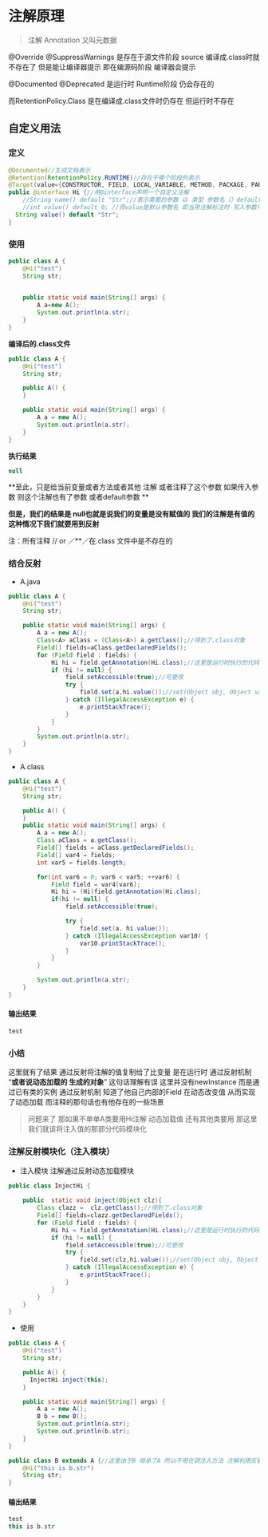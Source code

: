 # 注解原理

> 注解 Annotation 又叫元数据



@Override @SuppressWarnings 是存在于源文件阶段 source 编译成.class时就不存在了 但是能让编译器提示 即在编源码阶段 编译器会提示

@Documented @Deprecated 是运行时 Runtime阶段 仍会存在的

而RetentionPolicy.Class 是在编译成.class文件时仍存在 但运行时不存在



## 自定义用法

### 定义

```java
@Documented//生成文档表示
@Retention(RetentionPolicy.RUNTIME)//存在于哪个阶段的表示
@Target(value={CONSTRUCTOR, FIELD, LOCAL_VARIABLE, METHOD, PACKAGE, PARAMETER, TYPE})//可标注的目标
public @interface Hi {//用@interface声明一个自定义注解 
    //String name() default "Str";//表示需要的参数 以 类型 参数名（）default 默认参数值声明
    //int value() default 0; //而value是默认参数名 即当用注解标注时 写入参数可以不以（name=“”）的形式可以直接（“”）写入值 
  String value() default "Str";
}
```

### 使用

```java
public class A {
    @Hi("test")
    String str;
   

    public static void main(String[] args) {
        A a=new A();
        System.out.println(a.str);
    }
}
```

**编译后的.class文件**

```java
public class A {
    @Hi("test")
    String str;

    public A() {
    }

    public static void main(String[] args) {
        A a = new A();
        System.out.println(a.str);
    }
}
```

**执行结果**

```java
null
```

**至此，只是给当前变量或者方法或者其他 注解 或者注释了这个参数 如果传入参数 则这个注解也有了参数 或者default参数 **

**但是，我们的结果是 null也就是说我们的变量是没有赋值的 我们的注解是有值的 这种情况下我们就要用到反射**

注：所有注释 // or ／**／在.class 文件中是不存在的

### 结合反射

- A.java

```java
public class A {
    @Hi("test")
    String str;

    public static void main(String[] args) {
        A a = new A();
        Class<A> aClass = (Class<A>) a.getClass();//得到了.class对象
        Field[] fields=aClass.getDeclaredFields();
        for (Field field : fields) {
            Hi hi = field.getAnnotation(Hi.class);//这里是运行时执行的代码 之前定义的Hi.java 经过编译也成为了Hi.class对象 得到的是**被Hi注解注释的变量的注解对象**
            if (hi != null) {
                field.setAccessible(true);//可更改
                try {
                    field.set(a,hi.value());//set(Object obj, Object value) 向obj对象的这个Field设置新值value
                } catch (IllegalAccessException e) {
                    e.printStackTrace();
                }
            }
        }
        System.out.println(a.str);
    }
}
```



- A.class

```java
public class A {
    @Hi("test")
    String str;

    public A() {
    }
    public static void main(String[] args) {
        A a = new A();
        Class aClass = a.getClass();
        Field[] fields = aClass.getDeclaredFields();
        Field[] var4 = fields;
        int var5 = fields.length;

        for(int var6 = 0; var6 < var5; ++var6) {
            Field field = var4[var6];
            Hi hi = (Hi)field.getAnnotation(Hi.class);
            if(hi != null) {
                field.setAccessible(true);

                try {
                    field.set(a, hi.value());
                } catch (IllegalAccessException var10) {
                    var10.printStackTrace();
                }
            }
        }

        System.out.println(a.str);
    }
}
```

#### 输出结果

```java
test
```

### 小结

这里就有了结果 通过反射将注解的值复制给了比变量 是在运行时 通过反射机制 “**或者说动态加载的 生成的对象**” 这句话理解有误 这里并没有newInstance 而是通过已有类的实例 通过反射机制 知道了他自己内部的Field 在动态改变值 从而实现了动态加载 而注释的那句话也有他存在的一些场景

>问题来了 那如果不单单A类要用Hi注解 动态加载值 还有其他类要用 那这里我们就该将注入值的那部分代码模块化

### 注解反射模块化（注入模块）

- 注入模块 注解通过反射动态加载模块

```java
public class InjectHi {
  
    public  static void inject(Object clz){
        Class clazz =  clz.getClass();//得到了.class对象
        Field[] fields=clazz.getDeclaredFields();
        for (Field field : fields) {
            Hi hi = field.getAnnotation(Hi.class);//这里是运行时执行的代码 之前定义的Hi.java 经过编译也成为了Hi.class对象 得到的是注解对象
            if (hi != null) {
                field.setAccessible(true);//可更改
                try {
                    field.set(clz,hi.value());//set(Object obj, Object value) 向obj对象的这个Field设置新值value obj 应该时类对象 instance 不是class对象
                } catch (IllegalAccessException e) {
                    e.printStackTrace();
                }
            }
        }
    }
}
```

- 使用

```java
public class A {
    @Hi("test")
    String str;

    public A() {
      InjectHi.inject(this);
    }

    public static void main(String[] args) {
        A a = new A();
        B b = new B();
        System.out.println(a.str);
        System.out.println(b.str);
    }
}

```

```java
public class B extends A {//这里由于B 继承了A 所以不用在调注入方法 注解利用反射机制 动态加载
    @Hi("this is b.str")
    String str;
}
```

#### 输出结果

```java
test
this is b.str
```

